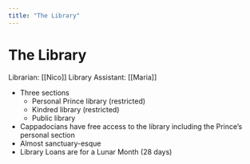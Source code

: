 ```yaml
---
title: "The Library"
---
```


# The Library
Librarian: [[Nico]]
Library Assistant: [[Maria]]

-   Three sections
	-   Personal Prince library (restricted)
	-   Kindred library (restricted)
	-   Public library
-   Cappadocians have free access to the library including the Prince’s personal section
-   Almost sanctuary-esque
- Library Loans are for a Lunar Month (28 days)
